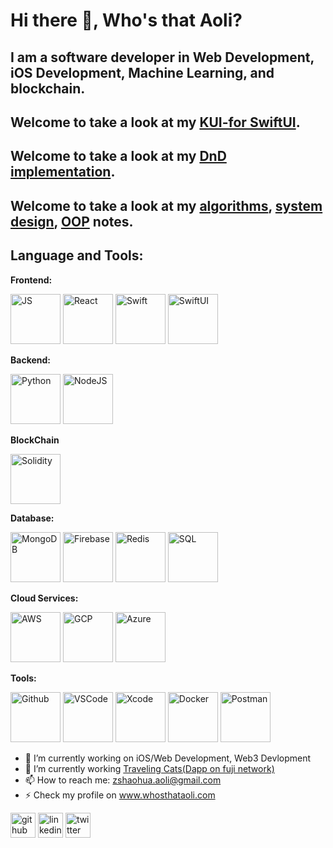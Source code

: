 # Hi there 👋, Who's that Aoli?
## I am a software developer in Web Development, iOS Development, Machine Learning, and blockchain.

## Welcome to take a look at my [KUI-for SwiftUI](https://github.com/WhosthatAoli/KUI-for-SwiftUI).

## Welcome to take a look at my [DnD implementation](https://github.com/WhosthatAoli/Native-Drag-Drop).

## Welcome to take a look at my [algorithms](https://github.com/WhosthatAoli/Algorithms), [system design](https://github.com/WhosthatAoli/System-Design), [OOP](https://github.com/WhosthatAoli/OOP--) notes.


## Language and Tools:

**Frontend:**
  
  <img src='https://github.com/WhosthatAoli/WhosthatAoli/assets/54309838/200ea5a5-82f6-4805-a21c-bca24ccfe983' alt='JS' height='80'>
    <img src='https://github.com/WhosthatAoli/WhosthatAoli/assets/54309838/5aa5f002-8fb8-4690-aaa0-599c8810030b' alt='React' height='80'>
      <img src='https://github.com/WhosthatAoli/WhosthatAoli/assets/54309838/dd0b525b-4cb0-4029-bf92-d1d33baf0f66' alt='Swift' height='80'>
        <img src='https://github.com/WhosthatAoli/WhosthatAoli/assets/54309838/70e07f2f-e81a-4599-9939-dc286e93e937' alt='SwiftUI' height='80'>

**Backend:**
  
  <img src='https://github.com/WhosthatAoli/WhosthatAoli/assets/54309838/54a9ecf3-a134-49fa-ad90-ded0738b7fc8' alt='Python' height='80'>
    <img src='https://github.com/WhosthatAoli/WhosthatAoli/assets/54309838/f81f848d-4f31-452f-bd77-a207463e3bb2' alt='NodeJS' height='80'>
        
**BlockChain**
  
  <img src='https://github.com/WhosthatAoli/WhosthatAoli/assets/54309838/3719e575-c56a-4651-85d4-c1e199e77708' alt='Solidity' height='80'>

**Database:**
  
  <img src='https://github.com/WhosthatAoli/WhosthatAoli/assets/54309838/0f0fc43c-a784-42a6-96a1-27e545daad5a' alt='MongoDB' height='80'>
    <img src='https://github.com/WhosthatAoli/WhosthatAoli/assets/54309838/e50ced0c-5dfb-400a-976e-25c63c4395a7' alt='Firebase' height='80'>
      <img src='https://github.com/WhosthatAoli/WhosthatAoli/assets/54309838/4c487ca8-5c43-45a0-b47f-4582a1eaa698' alt='Redis' height='80'>
        <img src='https://github.com/WhosthatAoli/WhosthatAoli/assets/54309838/e783c0a0-5044-4eef-91d9-c77f5b8ce2ea' alt='SQL' height='80'>


**Cloud Services:**
  
  <img src='https://github.com/WhosthatAoli/WhosthatAoli/assets/54309838/fca51cb5-65c6-49ee-828a-a588c18e4fc6' alt='AWS' height='80'>
    <img src='https://github.com/WhosthatAoli/WhosthatAoli/assets/54309838/48729fab-9108-46f6-8d31-3f01f856cabe' alt='GCP' height='80'>
      <img src='https://github.com/WhosthatAoli/WhosthatAoli/assets/54309838/162bb8cf-71ff-4d21-9dbe-609636e0c411' alt='Azure' height='80'>

**Tools:**
  
  <img src='https://github.com/WhosthatAoli/WhosthatAoli/assets/54309838/690e9d57-88a4-4b8c-9060-d1079218799e' alt='Github' height='80'>
    <img src='https://github.com/WhosthatAoli/WhosthatAoli/assets/54309838/e2f86f40-f23b-4a99-bb69-77b7292f3e02' alt='VSCode' height='80'>
      <img src='https://github.com/WhosthatAoli/WhosthatAoli/assets/54309838/a1533256-98c1-4ec4-bfb6-30da2522e2b9' alt='Xcode' height='80'>
        <img src='https://github.com/WhosthatAoli/WhosthatAoli/assets/54309838/53192a00-728b-46d4-9876-976689cdf929' alt='Docker' height='80'>
        <img src='https://github.com/WhosthatAoli/WhosthatAoli/assets/54309838/a3b1ca97-9cec-4030-a8da-5a49718d8a95' alt='Postman' height='80'>



  


  

- 🔭 I’m currently working on iOS/Web Development, Web3 Devlopment 
- 🌱 I’m currently working [Traveling Cats(Dapp on fuji network)](https://lucky-cats.vercel.app)
- 📫 How to reach me: zshaohua.aoli@gmail.com 
- ⚡ Check my profile on www.whosthataoli.com


[<img src='https://cdn.jsdelivr.net/npm/simple-icons@3.0.1/icons/github.svg' alt='github' height='40'>](https://github.com/WhosthatAoli)  [<img src='https://cdn.jsdelivr.net/npm/simple-icons@3.0.1/icons/linkedin.svg' alt='linkedin' height='40'>](https://www.linkedin.com/in/Shaohua-Zhang/)  [<img src='https://cdn.jsdelivr.net/npm/simple-icons@3.0.1/icons/twitter.svg' alt='twitter' height='40'>](https://twitter.com/shenlangaoli)  

